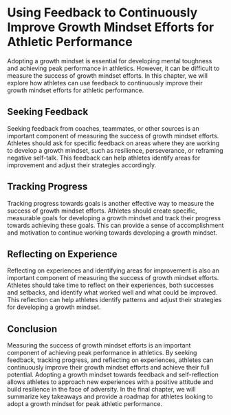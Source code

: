 Using Feedback to Continuously Improve Growth Mindset Efforts for Athletic Performance
=====================================================================================================================================================================

Adopting a growth mindset is essential for developing mental toughness and achieving peak performance in athletics. However, it can be difficult to measure the success of growth mindset efforts. In this chapter, we will explore how athletes can use feedback to continuously improve their growth mindset efforts for athletic performance.

Seeking Feedback
----------------

Seeking feedback from coaches, teammates, or other sources is an important component of measuring the success of growth mindset efforts. Athletes should ask for specific feedback on areas where they are working to develop a growth mindset, such as resilience, perseverance, or reframing negative self-talk. This feedback can help athletes identify areas for improvement and adjust their strategies accordingly.

Tracking Progress
-----------------

Tracking progress towards goals is another effective way to measure the success of growth mindset efforts. Athletes should create specific, measurable goals for developing a growth mindset and track their progress towards achieving these goals. This can provide a sense of accomplishment and motivation to continue working towards developing a growth mindset.

Reflecting on Experience
------------------------

Reflecting on experiences and identifying areas for improvement is also an important component of measuring the success of growth mindset efforts. Athletes should take time to reflect on their experiences, both successes and setbacks, and identify what worked well and what could be improved. This reflection can help athletes identify patterns and adjust their strategies for developing a growth mindset.

Conclusion
----------

Measuring the success of growth mindset efforts is an important component of achieving peak performance in athletics. By seeking feedback, tracking progress, and reflecting on experiences, athletes can continuously improve their growth mindset efforts and achieve their full potential. Adopting a growth mindset towards feedback and self-reflection allows athletes to approach new experiences with a positive attitude and build resilience in the face of adversity. In the final chapter, we will summarize key takeaways and provide a roadmap for athletes looking to adopt a growth mindset for peak athletic performance.
